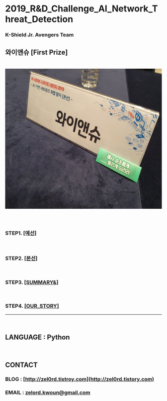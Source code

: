 **2019_R&D_Challenge_AI_Network_Threat_Detection**
==========
### K-Shield Jr. Avengers Team
## 와이앤슈 [First Prize]
<img src="https://github.com/zel0rd/2019_R-D_Challenge_AI_Network_Threat_Detection/blob/master/References/Table_Image.jpeg" width="600px" height="450px" ></img><br/>
==========
  
<br>

### STEP1. [[예선]](https://github.com/zel0rd/2019_R-D_Challenge_AI_Network_Threat_Detection/tree/master/1.예선)
  
<br>

### STEP2. [[본선]](https://github.com/zel0rd/2019_R-D_Challenge_AI_Network_Threat_Detection/tree/master/2.본선)


<br>

### STEP3. [[SUMMARY&]](https://github.com/zel0rd/2019_R-D_Challenge_AI_Network_Threat_Detection/blob/master/3.SUMMARY/README.md)

<br>

### STEP4. [[OUR_STORY]](https://github.com/zel0rd/2019_R-D_Challenge_AI_Network_Threat_Detection/blob/master/Story.md)

-----

<br>

## LANGUAGE : Python

<br>

## CONTACT
### BLOG : [http://zel0rd.tistroy.com](http://zel0rd.tistory.com)
### EMAIL : zelord.kwoun@gmail.com
